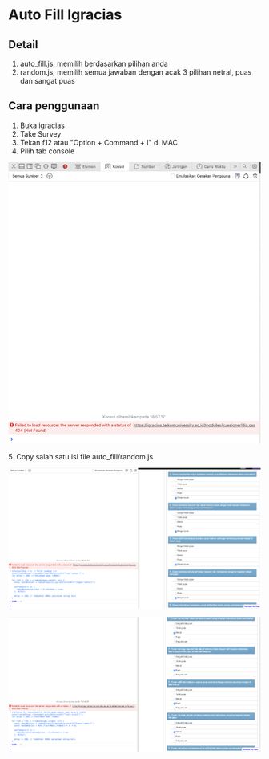 # Auto Fill Igracias

## Detail

1. auto_fill.js, memilih berdasarkan pilihan anda 
2. random.js, memilih semua jawaban dengan acak 3 pilihan netral, puas dan sangat puas

## Cara penggunaan

1.  Buka igracias
2.  Take Survey 
3.  Tekan f12 atau "Option + Command + I" di MAC
4.  Pilih tab console
<p align="center">
  <img src="./img/1.png">
</p>
5.  Copy salah satu isi file auto_fill/random.js
<p align="center">
  <img src="./img/2.png">
</p>
<p align="center">
  <img src="./img/3.png">
</p>
